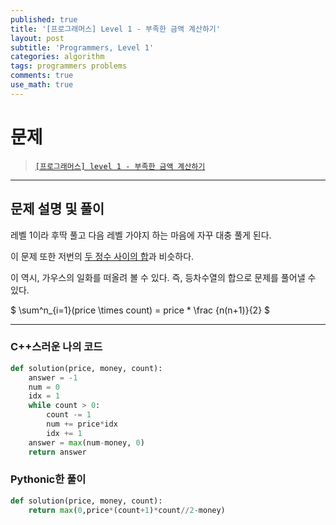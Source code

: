```yaml
---
published: true
title: '[프로그래머스] Level 1 - 부족한 금액 계산하기'
layout: post
subtitle: 'Programmers, Level 1'
categories: algorithm
tags: programmers problems
comments: true
use_math: true
---
```


# **문제**

> [`[프로그래머스] level 1 - 부족한 금액 계산하기`](https://school.programmers.co.kr/learn/courses/30/lessons/82612)

---
## **문제 설명 및 풀이**

레벨 1이라 후딱 풀고 다음 레벨 가야지 하는 마음에 자꾸 대충 풀게 된다.

이 문제 또한 저번의 [두 정수 사이의 합](https://sundongkim-dev.github.io/algorithm/2022/07/06/algorithm-Programmers-%EB%91%90-%EC%A0%95%EC%88%98-%EC%82%AC%EC%9D%B4%EC%9D%98-%ED%95%A9/)과 비슷하다.

이 역시, 가우스의 일화를 떠올려 볼 수 있다. 즉, 등차수열의 합으로 문제를 풀어낼 수 있다.

$ \sum^n_{i=1}(price \times count) = price * \frac {n(n+1)}{2} $

---
### C++스러운 나의 코드
```python
def solution(price, money, count):
    answer = -1
    num = 0
    idx = 1
    while count > 0:
        count -= 1
        num += price*idx
        idx += 1
    answer = max(num-money, 0)
    return answer
```

### Pythonic한 풀이
```python
def solution(price, money, count):
    return max(0,price*(count+1)*count//2-money)
```
